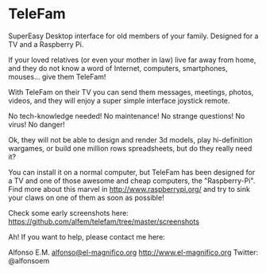 TeleFam
=======

SuperEasy Desktop interface for old members of your family. Designed for a TV and a Raspberry Pi. 

If your loved relatives (or even your mother in law) live far away from home, and they do not
know a word of Internet, computers, smartphones, mouses... give them TeleFam!

With TeleFam on their TV you can send them messages, meetings, photos, videos, and they will enjoy a super 
simple interface joystick remote. 
 
No tech-knowledge needed!
No maintenance!
No strange questions!
No virus!
No danger!

Ok, they will not be able to design and render 3d models, play hi-definition wargames, or build one million
rows spreadsheets, but do they really need it?

You can install it on a normal computer, but TeleFam has been designed for a TV and one of those awesome
and cheap computers, the "Raspberry-Pi". Find more about this marvel in http://www.raspberrypi.org/ and try
to sink your claws on one of them as soon as possible!

Check some early screenshots here: https://github.com/alfem/telefam/tree/master/screenshots

Ah! If you want to help, please contact me here:

 Alfonso E.M.
 alfonso@el-magnifico.org
 http://www.el-magnifico.org
 Twitter: @alfonsoem

